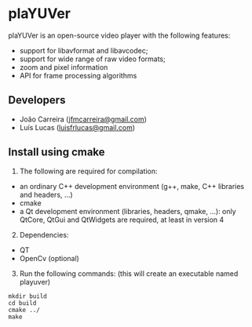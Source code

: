 plaYUVer
========

plaYUVer is an open-source video player with the following features:
- support for libavformat and libavcodec;
- support for wide range of raw video formats;
- zoom and pixel information
- API for frame processing algorithms


Developers
----------------------------------------------------------------

- João Carreira     (jfmcarreira@gmail.com)
- Luís Lucas        (luisfrlucas@gmail.com) 


Install using cmake
----------------------------------------------------------------

1. The following are required for compilation:
  - an ordinary C++ development environment (g++, make, C++ libraries and headers, ...)
  - cmake
  - a Qt development environment (libraries, headers, qmake, ...): only QtCore, QtGui and QtWidgets are required, at least in version 4

2. Dependencies:
  - QT
  - OpenCv (optional)

3. Run the following commands: (this will create an executable named playuver) 
```
mkdir build
cd build
cmake ../
make
```

